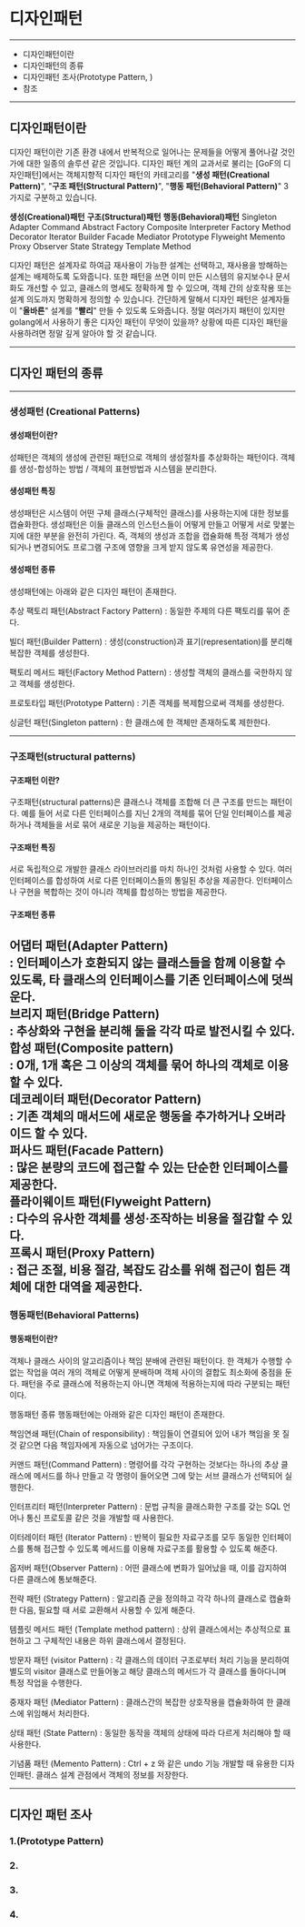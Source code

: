 # 디자인패턴

---
- 디자인패턴이란
- 디자인패턴의 종류
- 디자인패턴 조사(Prototype Pattern, )
- 참조

---
## 디자인패턴이란

디자인 패턴이란 기존 환경 내에서 반복적으로 일어나는 문제들을 어떻게 풀어나갈 것인가에 대한 일종의 솔루션 같은 것입니다. 디자인 패턴 계의 교과서로 불리는 [GoF의 디자인패턴]에서는 객체지향적 디자인 패턴의 카테고리를 "**생성 패턴(Creational Pattern)**", "**구조 패턴(Structural Pattern)**", "**행동 패턴(Behavioral Pattern)**" 3가지로 구분하고 있습니다.

 

**생성(Creational)패턴**	**구조(Structural)패턴** **행동(Behavioral)패턴**
      Singleton	                Adapter	            Command
   Abstract Factory	          Composite	          Interpreter
    Factory Method	          Decorator	            Iterator
      Builder	                  Facade	             Mediator
     Prototype	               Flyweight	           Memento
                                Proxy	               Observer
                                                      State
                                                     Strategy
                                                 Template Method


디자인 패턴은 설계자로 하여금 재사용이 가능한 설계는 선택하고, 재사용을 방해하는 설계는 배제하도록 도와줍니다. 또한 패턴을 쓰면 이미 만든 시스템의 유지보수나 문서화도 개선할 수 있고, 클래스의 명세도 정확하게 할 수 있으며, 객체 간의 상호작용 또는 설계 의도까지 명확하게 정의할 수 있습니다. 간단하게 말해서 디자인 패턴은 설계자들이 "**올바른**" 설계를 "**빨리**" 만들 수 있도록 도와줍니다.
정말 여러가지 패턴이 있지만 golang에서 사용하기 좋은 디자인 패턴이 무엇이 있을까? 상황에 따른 디자인 패턴을 사용하려면 정말 깊게 알아야 할 것 같습니다.


---
## 디자인 패턴의 종류
---
### 생성패턴 (Creational Patterns)

#### 생성패턴이란?
성패턴은 객체의 생성에 관련된 패턴으로 객체의 생성절차를 추상화하는 패턴이다.
객체를 생성-합성하는 방법 / 객체의 표현방법과 시스템을 분리한다.

#### 생성패턴 특징
생성패턴은 시스템이 어떤 구체 클래스(구체적인 클래스)를 사용하는지에 대한 정보를 캡슐화한다.
생성패턴은 이들 클래스의 인스턴스들이 어떻게 만들고 어떻게 서로 맞붙는지에 대한 부분을 완전히 가린다.
즉, 객체의 생성과 조합을 캡슐화해 특정 객체가 생성되거나 변경되어도 프로그램 구조에 영향을 크게 받지 않도록 유연성을 제공한다.

#### 생성패턴 종류
생성패턴에는 아래와 같은 디자인 패턴이 존재한다.

추상 팩토리 패턴(Abstract Factory Pattern)
: 동일한 주제의 다른 팩토리를 묶어 준다.

빌더 패턴(Builder Pattern)
: 생성(construction)과 표기(representation)를 분리해 복잡한 객체를 생성한다.

팩토리 메서드 패턴(Factory Method Pattern)
: 생성할 객체의 클래스를 국한하지 않고 객체를 생성한다.

프로토타입 패턴(Prototype Pattern)
: 기존 객체를 복제함으로써 객체를 생성한다.

싱글턴 패턴(Singleton pattern)
: 한 클래스에 한 객체만 존재하도록 제한한다.

---

### 구조패턴(structural patterns)

#### 구조패턴 이란?
구조패턴(structural patterns)은 클래스나 객체를 조합해 더 큰 구조를 만드는 패턴이다.
예를 들어 서로 다른 인터페이스를 지닌 2개의 객체를 묶어 단일 인터페이스를 제공하거나 객체들을 서로 묶어 새로운 기능을 제공하는 패턴이다.

#### 구조패턴 특징
서로 독립적으로 개발한 클래스 라이브러리를 마치 하나인 것처럼 사용할 수 있다.
여러 인터페이스를 합성하여 서로 다른 인터페이스들의 통일된 추상을 제공한다.
인터페이스나 구현을 복합하는 것이 아니라 객체를 합성하는 방법을 제공한다.

#### 구조패턴 종류

어댑터 패턴(Adapter Pattern)</br>
: 인터페이스가 호환되지 않는 클래스들을 함께 이용할 수 있도록, 타 클래스의 인터페이스를 기존 인터페이스에 덧씌운다.
</br>
브리지 패턴(Bridge Pattern)</br>
: 추상화와 구현을 분리해 둘을 각각 따로 발전시킬 수 있다.
</br>
합성 패턴(Composite pattern)</br>
: 0개, 1개 혹은 그 이상의 객체를 묶어 하나의 객체로 이용할 수 있다.
</br>
데코레이터 패턴(Decorator Pattern)</br>
: 기존 객체의 매서드에 새로운 행동을 추가하거나 오버라이드 할 수 있다.
</br>
퍼사드 패턴(Facade Pattern)</br>
: 많은 분량의 코드에 접근할 수 있는 단순한 인터페이스를 제공한다.
</br>
플라이웨이트 패턴(Flyweight Pattern)</br>
: 다수의 유사한 객체를 생성·조작하는 비용을 절감할 수 있다.
</br>
프록시 패턴(Proxy Pattern)</br>
: 접근 조절, 비용 절감, 복잡도 감소를 위해 접근이 힘든 객체에 대한 대역을 제공한다.
</br>
---

### 행동패턴(Behavioral Patterns)

#### 행동패턴이란?
객체나 클래스 사이의 알고리즘이나 책임 분배에 관련된 패턴이다.
한 객체가 수행할 수 없는 작업을 여러 개의 객체로 어떻게 분배하며 객체 사이의 결합도 최소화에 중점을 둔다.
패턴을 주로 클래스에 적용하는지 아니면 객체에 적용하는지에 따라 구분되는 패턴이다.

행동패턴 종류
행동패턴에는 아래와 같은 디자인 패턴이 존재한다.

책임연쇄 패턴(Chain of responsibility)
: 책임들이 연결되어 있어 내가 책임을 못 질 것 같으면 다음 책임자에게 자동으로 넘어가는 구조이다.

커맨드 패턴(Command Pattern)
: 명령어를 각각 구현하는 것보다는 하나의 추상 클래스에 메서드를 하나 만들고 각 명령이 들어오면 그에 맞는 서브 클래스가 선택되어 실행한다.

인터프리터 패턴(Interpreter Pattern)
: 문법 규칙을 클래스화한 구조를 갖는 SQL 언어나 통신 프로토콜 같은 것을 개발할 때 사용한다.

이터레이터 패턴 (Iterator Pattern)
: 반복이 필요한 자료구조를 모두 동일한 인터페이스를 통해 접근할 수 있도록 메서드를 이용해 자료구조를 활용할 수 있도록 해준다.

옵저버 패턴(Observer Pattern)
: 어떤 클래스에 변화가 일어났을 때, 이를 감지하여 다른 클래스에 통보해준다.

전략 패턴 (Strategy Pattern)
: 알고리즘 군을 정의하고 각각 하나의 클래스로 캡슐화한 다음, 필요할 때 서로 교환해서 사용할 수 있게 해준다.

템플릿 메서드 패턴 (Template method pattern)
: 상위 클래스에서는 추상적으로 표현하고 그 구체적인 내용은 하위 클래스에서 결정된다.

방문자 패턴 (visitor Pattern)
: 각 클래스의 데이터 구조로부터 처리 기능을 분리하여 별도의 visitor 클래스로 만들어놓고 해당 클래스의 메서드가 각 클래스를 돌아다니며 특정 작업을 수행한다.

중재자 패턴 (Mediator Pattern)
: 클래스간의 복잡한 상호작용을 캡슐화하여 한 클래스에 위임해서 처리한다.

상태 패턴 (State Pattern)
: 동일한 동작을 객체의 상태에 따라 다르게 처리해야 할 때 사용한다.

기념품 패턴 (Memento Pattern)
: Ctrl + z 와 같은 undo 기능 개발할 때 유용한 디자인패턴. 클래스 설계 관점에서 객체의 정보를 저장한다.


---
## 디자인 패턴 조사
### 1.(Prototype Pattern)

### 2.

### 3.

### 4.

